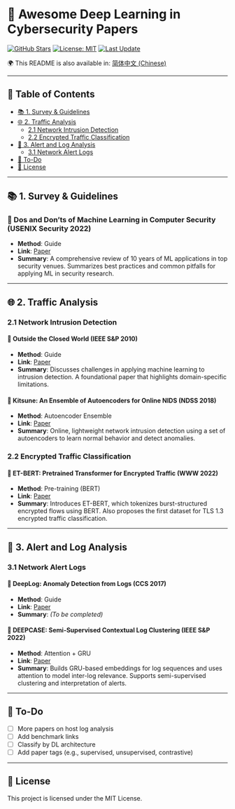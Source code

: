 # 🧠 Awesome Deep Learning in Cybersecurity Papers

[![GitHub Stars](https://img.shields.io/github/stars/ruangaofei/Awesome-DeepLearning-In-Cybersecurity-Paper?style=social)](https://github.com/ruangaofei/Awesome-DeepLearning-In-Cybersecurity-Paper/stargazers)
[![License: MIT](https://img.shields.io/badge/license-MIT-blue.svg)](LICENSE)
[![Last Update](https://img.shields.io/badge/Last_Update-June_2025-blue)]()

🌍 This README is also available in: [简体中文 (Chinese)](README-zh.md)

---

## 📑 Table of Contents

- [📚 1. Survey & Guidelines](#-1-survey--guidelines)
- [🌐 2. Traffic Analysis](#-2-traffic-analysis)
  - [2.1 Network Intrusion Detection](#21-network-intrusion-detection)
  - [2.2 Encrypted Traffic Classification](#22-encrypted-traffic-classification)
- [🚨 3. Alert and Log Analysis](#-3-alert-and-log-analysis)
  - [3.1 Network Alert Logs](#31-network-alert-logs)
- [🧩 To-Do](#-to-do)
- [📄 License](#-license)

---

## 📚 1. Survey & Guidelines

### 🧾 Dos and Don’ts of Machine Learning in Computer Security (USENIX Security 2022)
- **Method**: Guide  
- **Link**: [Paper](https://www.usenix.org/conference/usenixsecurity22/presentation/arp)  
- **Summary**: A comprehensive review of 10 years of ML applications in top security venues. Summarizes best practices and common pitfalls for applying ML in security research.

---

## 🌐 2. Traffic Analysis

### 2.1 Network Intrusion Detection

#### 🧾 Outside the Closed World (IEEE S&P 2010)
- **Method**: Guide  
- **Link**: [Paper](https://ieeexplore.ieee.org/abstract/document/5504793)  
- **Summary**: Discusses challenges in applying machine learning to intrusion detection. A foundational paper that highlights domain-specific limitations.

#### 🧾 Kitsune: An Ensemble of Autoencoders for Online NIDS (NDSS 2018)
- **Method**: Autoencoder Ensemble  
- **Link**: [Paper](https://arxiv.org/abs/1802.09089)  
- **Summary**: Online, lightweight network intrusion detection using a set of autoencoders to learn normal behavior and detect anomalies.

### 2.2 Encrypted Traffic Classification

#### 🧾 ET-BERT: Pretrained Transformer for Encrypted Traffic (WWW 2022)
- **Method**: Pre-training (BERT)  
- **Link**: [Paper](https://dl.acm.org/doi/fullHtml/10.1145/3485447.3512217)  
- **Summary**: Introduces ET-BERT, which tokenizes burst-structured encrypted flows using BERT. Also proposes the first dataset for TLS 1.3 encrypted traffic classification.

---

## 🚨 3. Alert and Log Analysis

### 3.1 Network Alert Logs

#### 🧾 DeepLog: Anomaly Detection from Logs (CCS 2017)
- **Method**: Guide  
- **Link**: [Paper](https://dl.acm.org/doi/abs/10.1145/3133956.3134015)  
- **Summary**: *(To be completed)*

#### 🧾 DEEPCASE: Semi-Supervised Contextual Log Clustering (IEEE S&P 2022)
- **Method**: Attention + GRU  
- **Link**: [Paper](https://ieeexplore.ieee.org/abstract/document/9833671/)  
- **Summary**: Builds GRU-based embeddings for log sequences and uses attention to model inter-log relevance. Supports semi-supervised clustering and interpretation of alerts.

---

## 🧩 To-Do

- [ ] More papers on host log analysis
- [ ] Add benchmark links
- [ ] Classify by DL architecture
- [ ] Add paper tags (e.g., supervised, unsupervised, contrastive)

---

## 📄 License

This project is licensed under the MIT License.
